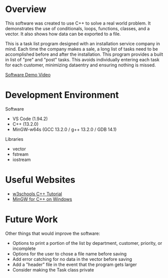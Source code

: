 # Overview

This software was created to use C++ to solve a real world problem. It demonstrates the use of conditionals, loops, functions, classes, and a vector. It also shows how data can be exported to a file.

This is a task list program designed with an installation service company in mind. Each time the company makes a sale, a long list of tasks need to be accomplished before and after the installation. This program provides a built in list of "pre" and "post" tasks. This avoids individually entering each task for each customer, minimizing dataentry and ensuring nothing is missed.

[Software Demo Video](https://www.loom.com/share/8e6b0ebc2cf3496aa95d3a8e6deece03?sid=6a9f999b-4842-4631-bf90-aef7c9882418)

# Development Environment

Software
* VS Code (1.94.2)
* C++ (13.2.0)
* MinGW-w64s (GCC 13.2.0 / g++ 13.2.0 / GDB 14.1)

Libraries
* vector
* fstream
* iostream

# Useful Websites
 
- [w3schools C++ Tutorial](https://www.w3schools.com/cpp/)
- [MinGW for C++ on Windows](https://code.visualstudio.com/docs/cpp/config-mingw#_prerequisites)

# Future Work

Other things that would improve the software:

- Options to print a portion of the list by department, customer, priority, or incomplete
- Options for the user to chose a file name before saving
- Add error catching for no data in the vector before saving
- Add a "header" file in the event that the program gets larger
- Consider making the Task class private